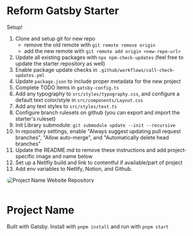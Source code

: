 # Reform Gatsby Starter

Setup!

1. Clone and setup git for new repo
   - remove the old remote with `git remote remove origin`
   - add the new remote with `git remote add origin <new-repo-url>`
2. Update all existing packages with `npx npm-check-updates` (feel free to update the starter repository as well)
3. Enable package update checks in `.github/workflows/call-check-updates.yml`
4. Update `package.json` to include proper metadata for the new project
5. Complete TODO items in `gatsby-config.ts`
6. Add any typography to `src/styles/typography.css`, and configure a default text color/style in `src/components/Layout.css`
7. Add any text styles to `src/styles/text.ts`
8. Configure branch rulesets on github (you can export and import the starter's ruleset)
9. Init Library submodule: `git submodule update --init --recursive`
10. In repository settings, enable "Always suggest updating pull request branches", "Allow auto-merge", and "Automatically delete head branches"
11. Update the README.md to remove these instructions and add project-specific image and name below
12. Set up a Netlfiy build and link to contentful if available/part of project
13. Add env variables to Netlify, Notion, and Github.

<!-- Repository Cover -->
<img src="https://picsum.photos/1600/900" alt="Project Name Website Repository" wsidth="100%" style="border-radius: 50px">
<br><br>

# Project Name

Built with Gatsby. Install with `pnpm install` and run with `pnpm start`
